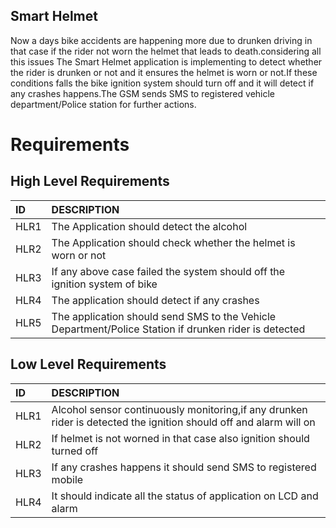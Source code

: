 
## Smart Helmet
Now a days bike accidents are happening more due to drunken driving in that case if the rider not worn the helmet that leads to death.considering all this issues
The Smart Helmet application is implementing to detect whether the rider is drunken or not and it ensures the helmet is worn or not.If these conditions falls the bike ignition system should turn off and it will detect if any crashes happens.The GSM sends SMS to registered vehicle department/Police station for further actions.
# Requirements
## High Level Requirements
|ID  |DESCRIPTION                                                        |
|:---|:------------------------------------------------------------------|
|HLR1|The Application should detect the alcohol|
|HLR2|The Application should check whether the helmet is worn or not|
|HLR3|If any above case failed the system should off the ignition system of bike|
|HLR4|The application should detect if any crashes|
|HLR5|The application should send SMS to the Vehicle Department/Police Station if drunken rider is detected|

## Low Level Requirements
 |ID  |DESCRIPTION                                                        |
 |:---|:------------------------------------------------------------------|
 |HLR1|Alcohol sensor continuously monitoring,if any drunken rider is detected the ignition should off and alarm will on|
 |HLR2|If helmet is not worned in that case also ignition should turned off|
 |HLR3|If any crashes happens it should send SMS to registered mobile|
 |HLR4|It should  indicate all the status of application on LCD and alarm|
